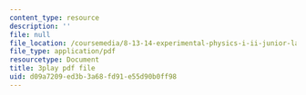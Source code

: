 ```yaml
---
content_type: resource
description: ''
file: null
file_location: /coursemedia/8-13-14-experimental-physics-i-ii-junior-lab-fall-2016-spring-2017/d09a7209ed3b3a68fd91e55d90b0ff98_B6mK4IyRYiA.pdf
file_type: application/pdf
resourcetype: Document
title: 3play pdf file
uid: d09a7209-ed3b-3a68-fd91-e55d90b0ff98
---
```

